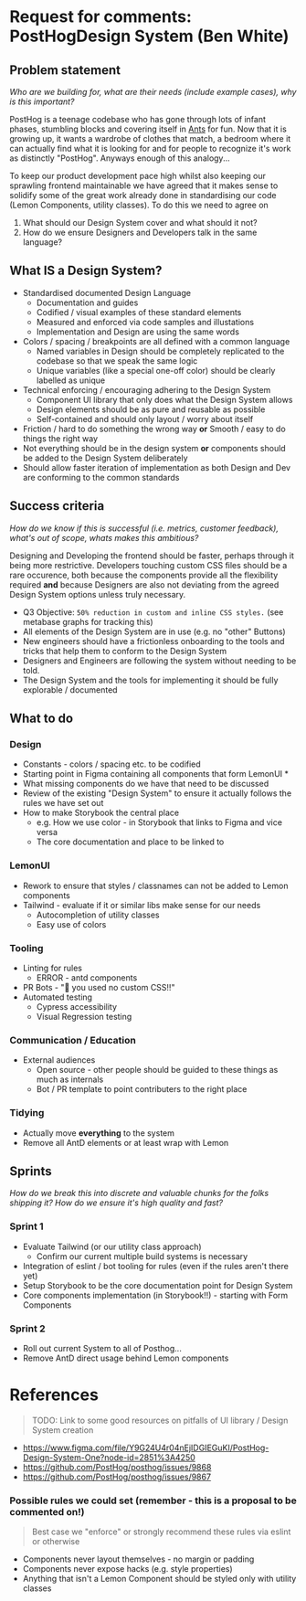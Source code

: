 # Request for comments: PostHogDesign System (Ben White)

## Problem statement
*Who are we building for, what are their needs (include example cases), why is this important?*

PostHog is a teenage codebase who has gone through lots of infant phases, stumbling blocks and covering itself in [Ants](https://ant.design) for fun. Now that it is growing up, it wants a wardrobe of clothes that match, a bedroom where it can actually find what it is looking for and for people to recognize it's work as distinctly "PostHog". Anyways enough of this analogy...

To keep our product development pace high whilst also keeping our sprawling frontend maintainable we have agreed that it makes sense to solidify some of the great work already done in standardising our code (Lemon Components, utility classes). To do this we need to agree on
1. What should our Design System cover and what should it not?
2. How do we ensure Designers and Developers talk in the same language?



## What IS a Design System?

- Standardised documented Design Language
  - Documentation and guides
  - Codified / visual examples of these standard elements
  - Measured and enforced via code samples and illustations
  - Implementation and Design are using the same words
- Colors / spacing / breakpoints are all defined with a common language
  - Named variables in Design should be completely replicated to the codebase so that we speak the same logic
  - Unique variables (like a special one-off color) should be clearly labelled as unique
- Technical enforcing / encouraging adhering to the Design System
  - Component UI library that only does what the Design System allows
  - Design elements should be as pure and reusable as possible
  - Self-contained and should only layout / worry about itself
- Friction / hard to do something the wrong way **or** Smooth / easy to do things the right way
- Not everything should be in the design system **or** components should be added to the Design System deliberately
- Should allow faster iteration of implementation as both Design and Dev are conforming to the common standards


## Success criteria
*How do we know if this is successful (i.e. metrics, customer feedback), what's out of scope, whats makes this ambitious?*

Designing and Developing the frontend should be faster, perhaps through it being more restrictive. Developers touching custom CSS files should be a rare occurence, both because the components provide all the flexibility required **and** because Designers are also not deviating from the agreed Design System options unless truly necessary.

* Q3 Objective: `50% reduction in custom and inline CSS styles.` (see metabase graphs for tracking this)
* All elements of the Design System are in use (e.g. no "other" Buttons)
* New engineers should have a frictionless onboarding to the tools and tricks that help them to conform to the Design System
* Designers and Engineers are following the system without needing to be told.
* The Design System and the tools for implementing it should be fully explorable / documented



## What to do

### Design
* Constants - colors / spacing etc. to be codified
* Starting point in Figma containing all components that form LemonUI
  * 
* What missing components do we have that need to be discussed
* Review of the existing "Design System" to ensure it actually follows the rules we have set out
* How to make Storybook the central place
  * e.g. How we use color - in Storybook that links to Figma and vice versa
  * The core documentation and place to be linked to

### LemonUI
* Rework to ensure that styles / classnames can not be added to Lemon components
* Tailwind - evaluate if it or similar libs make sense for our needs
  * Autocompletion of utility classes
  * Easy use of colors

### Tooling
* Linting for rules
  * ERROR - antd components
* PR Bots - "🎉 you used no custom CSS!!"
* Automated testing
  - Cypress accessibility
  - Visual Regression testing

### Communication / Education
* External audiences
  - Open source - other people should be guided to these things as much as internals
  - Bot / PR template to point contributers to the right place
  
### Tidying
* Actually move **everything** to the system
* Remove all AntD elements or at least wrap with Lemon


## Sprints
*How do we break this into discrete and valuable chunks for the folks shipping it? How do we ensure it's high quality and fast?*

### Sprint 1
* Evaluate Tailwind (or our utility class approach)
  - Confirm our current multiple build systems is necessary
* Integration of eslint / bot tooling for rules (even if the rules aren't there yet)
* Setup Storybook to be the core documentation point for Design System
* Core components implementation (in Storybook!!) - starting with Form Components


### Sprint 2
* Roll out current System to all of Posthog...
* Remove AntD direct usage behind Lemon components


# References 
> TODO: Link to some good resources on pitfalls of UI library / Design System creation
* https://www.figma.com/file/Y9G24U4r04nEjIDGIEGuKI/PostHog-Design-System-One?node-id=2851%3A4250
* https://github.com/PostHog/posthog/issues/9868
* https://github.com/PostHog/posthog/issues/9867

### Possible rules we could set (remember - this is a proposal to be commented on!)
> Best case we "enforce" or strongly recommend these rules via eslint or otherwise
* Components never layout themselves - no margin or padding
* Components never expose hacks (e.g. style properties)
* Anything that isn't a Lemon Component should be styled only with utility classes
